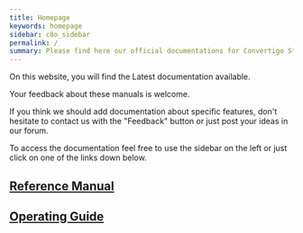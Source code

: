 ```yaml
---
title: Homepage
keywords: homepage
sidebar: c8o_sidebar
permalink: /
summary: Please find here our official documentations for Convertigo Studio and Convertigo Enterprise Mobility Server.
---
```

On this website, you will find the Latest documentation available.

Your feedback about these manuals is welcome.

If you think we should add documentation about specific features, don't hesitate to contact us with the "Feedback" button or just post your ideas in our forum.

To access the documentation feel free to use the sidebar on the left or just click on one of the links down below.

## [Reference Manual](reference-manual/)
## [Operating Guide](operating-guide/)
